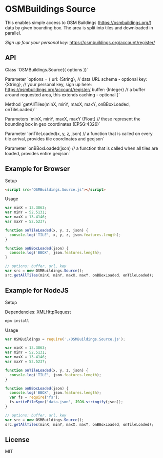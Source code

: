 # OSMBuildings Source

This enables simple access to OSM Buildings (https://osmbuildings.org/) data by given bounding box.
The area is split into tiles and downloaded in parallel.

*Sign up four your personal key:* https://osmbuildings.org/account/register/

## API

Class ´OSMBuildings.Source({ options })´

Parameter ´options = {
  url: {String}, // data URL schema - optional
  key: {String}, // your personal key, sign up here: https://osmbuildings.org/account/register/
  buffer: {Integer} // a buffer around requested area, this extends caching - optional
}´

Method ´getAllTiles(minX, minY, maxX, maxY, onBBoxLoaded, onTileLoaded)´`

Parameters ´minX, minY, maxX, maxY {Float} // these represent the bounding box in geo coordinates (EPSG:4326)´

Parameter ´onTileLoaded(x, y, z, json) // a function that is called on every tile arrival, provides tile coordinates and geojson´

Parameter ´onBBoxLoaded(json) // a function that is called when all tiles are loaded, provides entire geojson´


## Example for Browser

Setup

~~~html
<script src="OSMBuildings.Source.js"></script>
~~~

Usage

~~~js
var minX = 13.3863;
var minY = 52.5131;
var maxX = 13.4146;
var maxY = 52.5237;

function onTileLoaded(x, y, z, json) {
  console.log('TILE', x, y, z, json.features.length);
}

function onBBoxLoaded(json) {
  console.log('BBOX', json.features.length);
}

// options: buffer, url, key
var src = new OSMBuildings.Source();
src.getAllTiles(minX, minY, maxX, maxY, onBBoxLoaded, onTileLoaded);
~~~

## Example for NodeJS

Setup

Dependencies: XMLHttpRequest

~~~js
npm install
~~~

Usage

~~~js
var OSMBuildings = require('./OSMBuildings.Source.js');

var minX = 13.3863;
var minY = 52.5131;
var maxX = 13.4146;
var maxY = 52.5237;

function onTileLoaded(x, y, z, json) {
  console.log('TILE', json.features.length);
}

function onBBoxLoaded(json) {
  console.log('BBOX', json.features.length);
  var fs = require('fs');
  fs.writeFileSync('data.json', JSON.stringify(json));
}

// options: buffer, url, key
var src = new OSMBuildings.Source();
src.getAllTiles(minX, minY, maxX, maxY, onBBoxLoaded, onTileLoaded);
~~~


## License

MIT